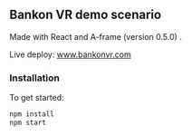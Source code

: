 ## Bankon VR demo scenario
Made with React and A-frame (version 0.5.0) .

Live deploy: www.bankonvr.com

### Installation

To get started:

```bash
npm install
npm start
```

